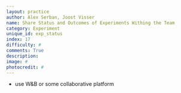 ```yaml
---
layout: practice
author: Alex Serban, Joost Visser
name: Share Status and Outcomes of Experiments Withing the Team
category: Experiment
unique_id: exp_status
index: 17
difficulty: #
comments: True
description:
image: #
photocredit: #
---
```



- use W&B or some collaborative platform